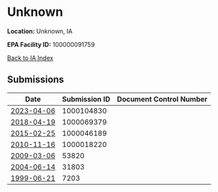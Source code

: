 # Unknown

**Location:** Unknown, IA

**EPA Facility ID:** 100000091759

[Back to IA Index](../../index.md)

## Submissions

| Date | Submission ID | Document Control Number |
|------|--------------|-------------------------|
| [2023-04-06](submissions/1000104830.md) | 1000104830 |  |
| [2018-04-19](submissions/1000069379.md) | 1000069379 |  |
| [2015-02-25](submissions/1000046189.md) | 1000046189 |  |
| [2010-11-16](submissions/1000018220.md) | 1000018220 |  |
| [2009-03-06](submissions/53820.md) | 53820 |  |
| [2004-06-14](submissions/31803.md) | 31803 |  |
| [1999-06-21](submissions/7203.md) | 7203 |  |

